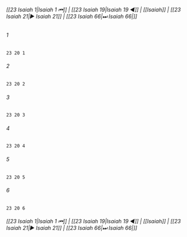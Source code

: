 
###### [[23 Isaiah 1|Isaiah 1 ⏮]] | [[23 Isaiah 19|Isaiah 19 ◀]] | [[Isaiah]] | [[23 Isaiah 21|▶ Isaiah 21]] | [[23 Isaiah 66|⏭ Isaiah 66|]]

###### 1
``` verse
23 20 1 
```
###### 2
``` verse
23 20 2 
```
###### 3
``` verse
23 20 3 
```
###### 4
``` verse
23 20 4 
```
###### 5
``` verse
23 20 5 
```
###### 6
``` verse
23 20 6 
```

###### [[23 Isaiah 1|Isaiah 1 ⏮]] | [[23 Isaiah 19|Isaiah 19 ◀]] | [[Isaiah]] | [[23 Isaiah 21|▶ Isaiah 21]] | [[23 Isaiah 66|⏭ Isaiah 66|]]

